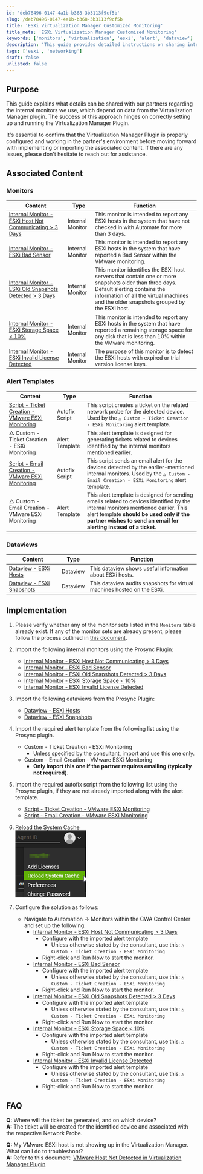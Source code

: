 ```yaml
---
id: 'deb78496-0147-4a1b-b368-3b3113f9cf5b'
slug: /deb78496-0147-4a1b-b368-3b3113f9cf5b
title: 'ESXi Virtualization Manager Customized Monitoring'
title_meta: 'ESXi Virtualization Manager Customized Monitoring'
keywords: ['monitors', 'virtualization', 'esxi', 'alert', 'dataview']
description: 'This guide provides detailed instructions on sharing internal monitor details with partners regarding the Virtualization Manager plugin. It includes setup, implementation steps, and associated content for monitoring ESXi hosts.'
tags: ['esxi', 'networking']
draft: false
unlisted: false
---
```


## Purpose

This guide explains what details can be shared with our partners regarding the internal monitors we use, which depend on data from the Virtualization Manager plugin. The success of this approach hinges on correctly setting up and running the Virtualization Manager Plugin.

It's essential to confirm that the Virtualization Manager Plugin is properly configured and working in the partner's environment before moving forward with implementing or importing the associated content. If there are any issues, please don't hesitate to reach out for assistance.

## Associated Content

### Monitors

| Content                                                                                       | Type            | Function                                                                                                                                                           |
|-----------------------------------------------------------------------------------------------|-----------------|--------------------------------------------------------------------------------------------------------------------------------------------------------------------|
| [Internal Monitor - ESXi Host Not Communicating > 3 Days](/docs/905bda70-64aa-4e66-a18f-c5d0eef2b7fd) | Internal Monitor | This monitor is intended to report any ESXi hosts in the system that have not checked in with Automate for more than 3 days.                                   |
| [Internal Monitor - ESXi Bad Sensor](/docs/2f8424d7-00aa-4cee-a4fb-56cbc412108b)                  | Internal Monitor | This monitor is intended to report any ESXi hosts in the system that have reported a Bad Sensor within the VMware monitoring.                                   |
| [Internal Monitor - ESXi Old Snapshots Detected > 3 Days](/docs/7f795515-a2b5-4041-85c8-64b6c6e59470) | Internal Monitor | This monitor identifies the ESXi host servers that contain one or more snapshots older than three days. Default alerting contains the information of all the virtual machines and the older snapshots grouped by the ESXi host. |
| [Internal Monitor - ESXi Storage Space < 10%](/docs/9b1477b3-6d88-4a1c-b313-50c638bb84ee)   | Internal Monitor | This monitor is intended to report any ESXi hosts in the system that have reported a remaining storage space for any disk that is less than 10% within the VMware monitoring. |
| [Internal Monitor - ESXi Invalid License Detected](/docs/e413063b-7bce-4a4e-99ce-daea264d6ac6) | Internal Monitor | The purpose of this monitor is to detect the ESXi hosts with expired or trial version license keys.                                                              |

### Alert Templates

| Content                                                                                               | Type            | Function                                                                                                                                                                                                                     |
|-------------------------------------------------------------------------------------------------------|-----------------|------------------------------------------------------------------------------------------------------------------------------------------------------------------------------------------------------------------------------|
| [Script - Ticket Creation - VMware ESXi Monitoring](/docs/7fbdffc1-7472-4276-914d-1e5b845dcd3c) | Autofix Script  | This script creates a ticket on the related network probe for the detected device. Used by the `△ Custom - Ticket Creation - ESXi Monitoring` alert template.                                                             |
| △ Custom - Ticket Creation - ESXi Monitoring                                                          | Alert Template   | This alert template is designed for generating tickets related to devices identified by the internal monitors mentioned earlier.                                                                                         |
| [Script - Email Creation - VMware ESXi Monitoring](/docs/642f7615-925c-481f-b4bf-8d6b2c9ad6de) | Autofix Script  | This script sends an email alert for the devices detected by the earlier-mentioned internal monitors. Used by the `△ Custom - Email Creation - ESXi Monitoring` alert template.                                             |
| △ Custom - Email Creation - VMware ESXi Monitoring                                                   | Alert Template   | This alert template is designed for sending emails related to devices identified by the internal monitors mentioned earlier. This alert template **should be used only if the partner wishes to send an email for alerting instead of a ticket**. |

### Dataviews

| Content                                                                                   | Type      | Function                                                                                                 |
|-------------------------------------------------------------------------------------------|-----------|----------------------------------------------------------------------------------------------------------|
| [Dataview - ESXi Hosts](/docs/556a609f-b0e6-401b-afc0-17932fde35c7)                  | Dataview  | This dataview shows useful information about ESXi hosts.                                               |
| [Dataview - ESXi Snapshots](/docs/4afe3dcb-4326-4833-a87a-77a14a882c81)            | Dataview  | This dataview audits snapshots for virtual machines hosted on the ESXi.                                |

## Implementation

1. Please verify whether any of the monitor sets listed in the `Monitors` table already exist. If any of the monitor sets are already present, please follow the process outlined in [this document](/docs/b6eac8f7-222b-4c72-8bed-0b81c138074a).

2. Import the following internal monitors using the Prosync Plugin:
   - [Internal Monitor - ESXi Host Not Communicating > 3 Days](/docs/905bda70-64aa-4e66-a18f-c5d0eef2b7fd)
   - [Internal Monitor - ESXi Bad Sensor](/docs/2f8424d7-00aa-4cee-a4fb-56cbc412108b)
   - [Internal Monitor - ESXi Old Snapshots Detected > 3 Days](/docs/7f795515-a2b5-4041-85c8-64b6c6e59470)
   - [Internal Monitor - ESXi Storage Space < 10%](/docs/9b1477b3-6d88-4a1c-b313-50c638bb84ee)
   - [Internal Monitor - ESXi Invalid License Detected](/docs/e413063b-7bce-4a4e-99ce-daea264d6ac6)

3. Import the following dataviews from the Prosync Plugin:
   - [Dataview - ESXi Hosts](/docs/556a609f-b0e6-401b-afc0-17932fde35c7)
   - [Dataview - ESXi Snapshots](/docs/4afe3dcb-4326-4833-a87a-77a14a882c81)

4. Import the required alert template from the following list using the Prosync plugin.
   - Custom - Ticket Creation - ESXi Monitoring
     - Unless specified by the consultant, import and use this one only.
   - Custom - Email Creation - VMware ESXi Monitoring
     - **Only import this one if the partner requires emailing (typically not required).**

5. Import the required autofix script from the following list using the Prosync plugin, if they are not already imported along with the alert template.
   - [Script - Ticket Creation - VMware ESXi Monitoring](/docs/7fbdffc1-7472-4276-914d-1e5b845dcd3c)
   - [Script - Email Creation - VMware ESXi Monitoring](/docs/642f7615-925c-481f-b4bf-8d6b2c9ad6de)

6. Reload the System Cache  
   ![Reload System Cache](../../static/img/docs/deb78496-0147-4a1b-b368-3b3113f9cf5b/image_1.png)

7. Configure the solution as follows:
   - Navigate to Automation → Monitors within the CWA Control Center and set up the following:
     - [Internal Monitor - ESXi Host Not Communicating > 3 Days](/docs/905bda70-64aa-4e66-a18f-c5d0eef2b7fd)
       - Configure with the imported alert template
         - Unless otherwise stated by the consultant, use this: `△ Custom - Ticket Creation - ESXi Monitoring`
       - Right-click and Run Now to start the monitor.
     - [Internal Monitor - ESXi Bad Sensor](/docs/2f8424d7-00aa-4cee-a4fb-56cbc412108b)
       - Configure with the imported alert template
         - Unless otherwise stated by the consultant, use this: `△ Custom - Ticket Creation - ESXi Monitoring`
       - Right-click and Run Now to start the monitor.
     - [Internal Monitor - ESXi Old Snapshots Detected > 3 Days](/docs/7f795515-a2b5-4041-85c8-64b6c6e59470)
       - Configure with the imported alert template
         - Unless otherwise stated by the consultant, use this: `△ Custom - Ticket Creation - ESXi Monitoring`
       - Right-click and Run Now to start the monitor.
     - [Internal Monitor - ESXi Storage Space < 10%](/docs/9b1477b3-6d88-4a1c-b313-50c638bb84ee)
       - Configure with the imported alert template
         - Unless otherwise stated by the consultant, use this: `△ Custom - Ticket Creation - ESXi Monitoring`
       - Right-click and Run Now to start the monitor.
     - [Internal Monitor - ESXi Invalid License Detected](/docs/e413063b-7bce-4a4e-99ce-daea264d6ac6)
       - Configure with the imported alert template
         - Unless otherwise stated by the consultant, use this: `△ Custom - Ticket Creation - ESXi Monitoring`
       - Right-click and Run Now to start the monitor.

## FAQ

**Q:** Where will the ticket be generated, and on which device?  
**A:** The ticket will be created for the identified device and associated with the respective Network Probe.

**Q:** My VMware ESXi host is not showing up in the Virtualization Manager. What can I do to troubleshoot?  
**A:** Refer to this document: [VMware Host Not Detected in Virtualization Manager Plugin](/docs/2dc2bb07-e083-48d0-836e-55e40c05c871)